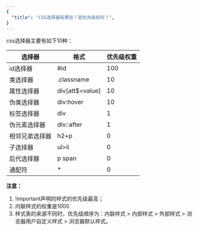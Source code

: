 ```yaml
---
{
  "title": "CSS选择器有哪些？其优先级如何？",
}
---
```


css选择器主要有如下10种：

| 选择器         | 格式            | 优先级权重 |
| -------------- | --------------- | ---------- |
| id选择器       | #id             | 100        |
| 类选择器       | .classname      | 10         |
| 属性选择器     | div[att$=value] | 10         |
| 伪类选择器     | div:hover       | 10         |
| 标签选择器     | div             | 1          |
| 伪元素选择器   | div::after      | 1          |
| 相邻兄弟选择器 | h2+p            | 0          |
| 子选择器       | ul>li           | 0          |
| 后代选择器     | p span          | 0          |
| 通配符         | *               | 0          |

**注意：**

1. !important声明的样式的优先级最高；
2. 内联样式的权重是1000
3. 样式表的来源不同时，优先级顺序为：内联样式 > 内部样式 > 外部样式 > 浏览器用户自定义样式 > 浏览器默认样式。